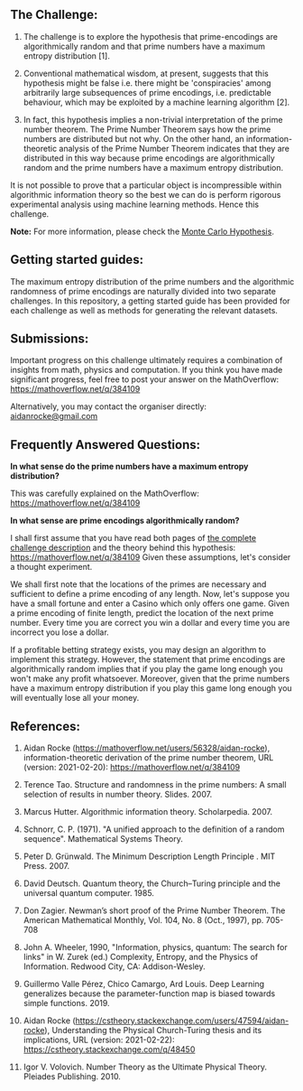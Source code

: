 ## The Challenge:

1. The challenge is to explore the hypothesis that prime-encodings are algorithmically random and that prime numbers have a maximum entropy distribution [1].

2. Conventional mathematical wisdom, at present, suggests that this hypothesis might be false i.e. there might be 'conspiracies' among arbitrarily large subsequences of prime encodings, i.e. predictable behaviour, which may be exploited by a machine learning algorithm [2].

3. In fact, this hypothesis implies a non-trivial interpretation of the prime number theorem. The Prime Number Theorem says how the prime numbers are distributed but not why. On the other hand, an information-theoretic analysis of the Prime Number Theorem indicates that they are distributed in this way because prime encodings are algorithmically random and the prime numbers have a maximum entropy distribution.

It is not possible to prove that a particular object is incompressible within algorithmic information theory so
the best we can do is perform rigorous experimental analysis using machine learning methods. Hence this challenge.

**Note:** For more information, please check the [Monte Carlo Hypothesis](https://github.com/AidanRocke/Monte-Carlo-Hypothesis/blob/main/monte-carlo-hypothesis.pdf).

## Getting started guides:

The maximum entropy distribution of the prime numbers and the algorithmic randomness of prime encodings are naturally divided into two separate challenges. In this repository, a getting started guide has been provided for each challenge as well as
methods for generating the relevant datasets.

## Submissions:

Important progress on this challenge ultimately requires a combination of insights from math, physics and computation.
If you think you have made significant progress, feel free to post your answer on the MathOverflow: https://mathoverflow.net/q/384109

Alternatively, you may contact the organiser directly: aidanrocke@gmail.com

## Frequently Answered Questions:

**In what sense do the prime numbers have a maximum entropy distribution?**

This was carefully explained on the MathOverflow: https://mathoverflow.net/q/384109

**In what sense are prime encodings algorithmically random?**

I shall first assume that you have read both pages of [the complete challenge description](https://github.com/AidanRocke/Monte-Carlo-Hypothesis/blob/main/monte-carlo-hypothesis.pdf) and the theory behind this hypothesis: https://mathoverflow.net/q/384109
Given these assumptions, let's consider a thought experiment.

We shall first note that the locations of the primes are necessary and sufficient to define a prime encoding of any
length. Now, let's suppose you have a small fortune and enter a Casino which only offers one game. Given a prime encoding
of finite length, predict the location of the next prime number. Every time you are correct you win a dollar and every
time you are incorrect you lose a dollar.

If a profitable betting strategy exists, you may design an algorithm to implement this strategy. However, the statement
that prime encodings are algorithmically random implies that if you play the game long enough you won't make any profit
whatsoever. Moreover, given that the prime numbers have a maximum entropy distribution if you play this game long enough
you will eventually lose all your money.

## References:

1. Aidan Rocke (https://mathoverflow.net/users/56328/aidan-rocke), information-theoretic derivation of the prime number theorem, URL (version: 2021-02-20): https://mathoverflow.net/q/384109

2. Terence Tao. Structure and randomness in the prime numbers: A small selection of results in number theory. Slides. 2007.

3. Marcus Hutter. Algorithmic information theory. Scholarpedia. 2007.

4. Schnorr, C. P. (1971). "A unified approach to the definition of a random sequence". Mathematical Systems Theory.

5. Peter D. Grünwald. The Minimum Description Length Principle . MIT Press. 2007.

6. David Deutsch. Quantum theory, the Church–Turing principle and the universal quantum computer. 1985.

7. Don Zagier. Newman’s short proof of the Prime Number Theorem. The American Mathematical Monthly, Vol. 104, No. 8 (Oct., 1997), pp. 705-708

8. John A. Wheeler, 1990, "Information, physics, quantum: The search for links" in W. Zurek (ed.) Complexity, Entropy, and the Physics of Information. Redwood City, CA: Addison-Wesley.

9. Guillermo Valle Pérez, Chico Camargo, Ard Louis. Deep Learning generalizes because the parameter-function map is biased towards simple functions. 2019.

10. Aidan Rocke (https://cstheory.stackexchange.com/users/47594/aidan-rocke), Understanding the Physical Church-Turing thesis and its implications, URL (version: 2021-02-22): https://cstheory.stackexchange.com/q/48450

11. Igor V. Volovich. Number Theory as the Ultimate Physical Theory. Pleiades Publishing. 2010.
